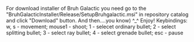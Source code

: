 For download installer of Bruh Galactic you need go to the "BruhGalacticInstaller/Release/SetupBruhgalactic.msi" in repository catalog and click "Download" button. And then....you know) ^_^
Enjoy! Keybindings:  w, s - movement; mouse1 - shoot; 1 - selecet ordinary bullet; 2 - select splitting bullet; 3 - select ray bullet; 4 - select grenade bullet; esc - pause
